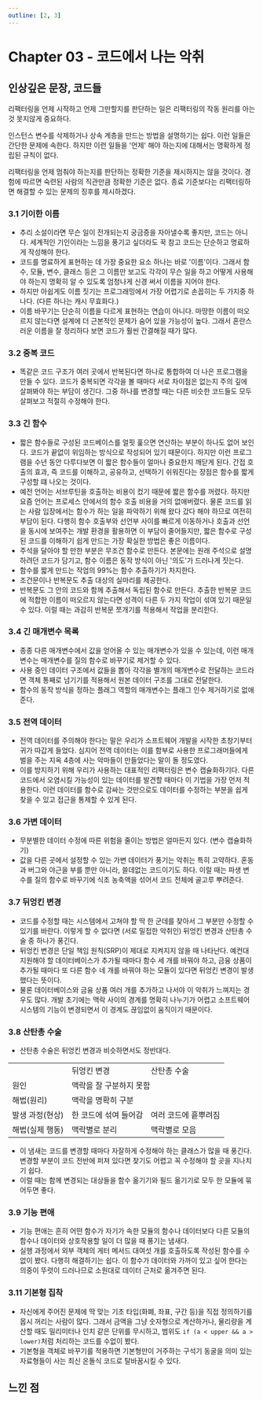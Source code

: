 ```yaml
---
outline: [2, 3]
---
```

# Chapter 03 - 코드에서 나는 악취

## 인상깊은 문장, 코드들

리팩터링을 언제 시작하고 언제 그만할지를 판단하는 일은 리팩터링의 작동 원리를 아는 것 못지않게 중요하다.

인스턴스 변수를 삭제하거나 상속 계층을 만드는 방법을 설명하기는 쉽다. 이런 일들은 간단한 문제에 속한다. 하지만 이런 일들을 '언제' 해야 하는지에 대해서는 명확하게 정립된 규칙이 없다.

리팩터링을 언제 멈춰야 하는지를 판단하는 정확한 기준을 제시하지는 않을 것이다. 경험에 따르면 숙련된 사람의 직관만큼 정확한 기준은 없다. 종료 기준보다는 리팩터링하면 해결할 수 있는 문제의 징후를 제시하겠다.

### 3.1 기이한 이름

- 추리 소설이라면 무슨 일이 전개되는지 궁금증을 자아낼수록 좋지만, 코드는 아니다. 세계적인 기인이라는 느낌을 풍기고 싶더라도 꾹 참고 코드는 단순하고 명료하게 작성해야 한다.
- 코드를 명료하게 표현하는 데 가장 중요한 요소 하나는 바로 '이름'이다. 그래서 함수, 모듈, 변수, 클래스 등은 그 이름만 보고도 각각이 무슨 일을 하고 어떻게 사용해야 하는지 명확히 알 수 있도록 엄청나게 신경 써서 이름을 지어야 한다.
- 하지만 아쉽게도 이름 짓기는 프로그래밍에서 가장 어렵기로 손꼽히는 두 가지중 하나다. (다른 하나는 캐시 무효화다.)
- 이름 바꾸기는 단순히 이름을 다르게 표현하는 연습이 아니다. 마땅한 이름이 떠오르지 않는다면 설계에 더 근본적인 문제가 숨어 있을 가능성이 높다. 그래서 혼란스러운 이름을 잘 정리하다 보면 코드가 훨씬 간결해질 때가 많다.

### 3.2 중복 코드

- 똑같은 코드 구조가 여러 곳에서 반복된다면 하나로 통합하여 더 나은 프로그램을 만들 수 있다. 코드가 중복되면 각각을 볼 때마다 서로 차이점은 없는지 주의 깊에 살펴봐야 하는 부담이 생긴다. 그중 하나를 변경할 때는 다른 비슷한 코드들도 모두 살펴보고 적절히 수정해야 한다.

### 3.3 긴 함수

- 짧은 함수들로 구성된 코드베이스를 얼핏 훑으면 연산하는 부분이 하나도 없어 보인다. 코드가 끝없이 위임하는 방식으로 작성되어 있기 때문이다. 하지만 이런 프로그램을 수년 동안 다루다보면 이 짧은 함수들이 얼마나 중요한지 깨닫게 된다. 간접 호출의 효과, 즉 코드를 이해하고, 공유하고, 선택하기 쉬워진다는 장점은 함수를 짧게 구성할 떄 나오는 것이다.
- 예전 언어는 서브루틴을 호출하는 비용이 컸기 때문에 짧은 함수를 꺼렸다. 하지만 요즘 언어는 프로세스 안에서의 함수 호출 비용을 거의 없애버렸다. 물론 코드를 읽는 사람 입장에서는 함수가 하는 일을 파악하기 위해 왔다 갔다 해야 하므로 여전히 부담이 된다. 다행히 함수 호출부와 선언부 사이를 빠르게 이동하거나 호출과 선언을 동시에 보여주는 개발 환경을 활용하면 이 부담이 줄어들지만, 짧은 함수로 구성된 코드를 이해하기 쉽게 만드는 가장 확실한 방법은 좋은 이름이다.
- 주석을 달아야 할 만한 부분은 무조건 함수로 만든다. 본문에는 원래 주석으로 설명하려던 코드가 담기고, 함수 이름은 동작 방식이 아닌 '의도'가 드러나게 짓는다.
- 함수를 짧게 만드는 작업의 99%는 함수 추출하기가 차지한다.
- 조건문이나 반복문도 추출 대상의 실마리를 제공한다.
- 반복문도 그 안의 코드와 함께 추출해서 독립된 함수로 만든다. 추출한 반복문 코드에 적합한 이름이 떠오르지 않는다면 성격이 다른 두 가지 작업이 섞여 있기 때문일 수 있다. 이럴 때는 과감히 반복문 쪼개기를 적용해서 작업을 분리한다.

### 3.4 긴 매개변수 목록

- 종종 다른 매개변수에서 값을 얻어올 수 있는 매개변수가 있을 수 있는데, 이런 매개변수는 매개변수를 질의 함수로 바꾸기로 제거할 수 있다.
- 사용 중인 데이터 구조에서 값들을 뽑아 각각을 별개의 매개변수로 전달하는 코드라면 객체 통째로 넘기기를 적용해서 원본 데이터 구조를 그대로 전달한다.
- 함수의 동작 방식을 정하는 플래그 역할의 매개변수는 플래그 인수 제거하기로 없애준다.

### 3.5 전역 데이터

- 전역 데이터를 주의해야 한다는 말은 우리가 소프트웨어 개발을 시작한 초창기부터 귀가 따갑게 들었다. 심지어 전역 데이터는 이를 함부로 사용한 프로그래머들에게 벌을 주는 지옥 4층에 사는 악마들이 만들었다는 말이 돌 정도였다.
- 이를 방지하기 위해 우리가 사용하는 대표적인 리팩터링은 변수 캡슐화하기다. 다른 코드에서 오염시킬 가능성이 있는 데이터를 발견할 때마다 이 기법을 가장 먼저 적용한다. 이런 데이터를 함수로 감싸는 것만으로도 데이터를 수정하는 부분을 쉽게 찾을 수 있고 접근을 통제할 수 있게 된다.

### 3.6 가변 데이터

- 무분별한 데이터 수정에 따른 위험을 줄이는 방법은 얼마든지 있다. (변수 캡슐화하기)
- 값을 다른 곳에서 설정할 수 있는 가변 데이터가 풍기는 악취는 특히 고약하다. 혼동과 버그와 야근을 부를 뿐만 아니라, 쓸데없는 코드이기도 하다. 이럴 때는 파생 변수를 질의 함수로 바꾸기에 식초 농축액을 섞어서 코드 전체에 골고루 뿌려준다.

### 3.7 뒤엉킨 변경

- 코드를 수정할 때는 시스템에서 고쳐야 할 딱 한 군데를 찾아서 그 부분만 수정할 수 있기를 바란다. 이렇게 할 수 없다면 (서로 밀접한 악취인) 뒤엉킨 변경과 산탄총 수술 중 하나가 풍긴다.
- 뒤엉킨 변경은 단일 책임 원칙(SRP)이 제대로 지켜지지 않을 때 나타난다. 예컨대 지원해야 할 데이터베이스가 추가될 때마다 함수 세 개를 바꿔야 하고, 금융 상품이 추가될 때마다 또 다른 함수 네 개를 바꿔야 하는 모듈이 있다면 뒤엉킨 변경이 발생했다는 뜻이다.
- 물론 데이터베이스와 금융 상품 여러 개를 추가하고 나서야 이 악취가 느껴지는 경우도 많다. 개발 초기에는 맥락 사이의 경계를 명확히 나누기가 어렵고 소프트웨어 시스템의 기능이 변경되면서 이 경계도 끊임없이 움직이기 때문이다.

### 3.8 산탄총 수술

- 산탄총 수술은 뒤엉킨 변경과 비슷하면서도 정반대다.

<table>
    <tr>
        <td></td>
        <td>뒤엉킨 변경</td>
        <td>산탄총 수술</td>
    </tr>
    <tr>
        <td>원인</td>
        <td colspan=2>맥락을 잘 구분하지 못함</td>
    </tr>
    <tr>
        <td>해법(원리)</td>
        <td colspan=2>맥락을 명확히 구분</td>
    </tr>
    <tr>
        <td>발생 과정(현상)</td>
        <td>한 코드에 섞여 들어감</td>
        <td>여러 코드에 흩뿌려짐</td>
    </tr>
    <tr>
        <td>해법(실제 행동)</td>
        <td>맥락별로 분리</td>
        <td>맥락별로 모음</td>
    </tr>
</table>

- 이 냄새는 코드를 변경할 때마다 자잘하게 수정해야 하는 클래스가 많을 때 풍긴다. 변경할 부분이 코드 전반에 퍼져 있다면 찾기도 어렵고 꼭 수정해야 할 곳을 지나치기 쉽다.
- 이럴 때는 함께 변경되는 대상들을 함수 옮기기와 필드 옮기기로 모두 한 모듈에 묶어두면 좋다.

### 3.9 기능 편애

- 기능 편애는 흔히 어떤 함수가 자기가 속한 모듈의 함수나 데이터보다 다른 모듈의 함수나 데이터와 상호작용할 일이 더 많을 때 풍기는 냄새다.
- 실행 과정에서 외부 객체의 게터 메서드 대여섯 개를 호출하도록 작성된 함수를 수없이 봤다. 다행히 해결하기는 쉽다. 이 함수가 데이터와 가까이 있고 싶어 한다는 의중이 뚜렷이 드러나므로 소원대로 데이터 근처로 옮겨주면 된다.

### 3.11 기본형 집착

- 자신에게 주어진 문제에 딱 맞는 기초 타입(화폐, 좌표, 구간 등)을 직접 정의하기를 몹시 꺼리는 사람이 많다. 그래서 금액을 그냥 숫자형으로 계산하거나, 물리량을 계산할 때도 밀리미터나 인치 같은 단위를 무시하고, 범위도 `if (a < upper && a > lower)`처럼 처리하는 코드를 수없이 봤다.
- 기본형을 객체로 바꾸기를 적용하면 기본형만이 거주하는 구석기 동굴을 의미 있는 자료형들이 사는 최신 온돌식 코드로 탈바꿈시킬 수 있다.


## 느낀 점

